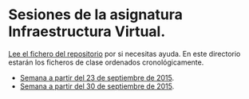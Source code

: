 # Sesiones de la asignatura Infraestructura Virtual.

[Lee el fichero del repositorio](../README.md) por si necesitas ayuda. En este directorio estarán los ficheros de clase ordenados cronológicamente.

* [Semana a partir del 23 de septiembre de 2015](1-semana.md).
* [Semana a partir del 30 de septiembre de 2015](2-semana.md).
